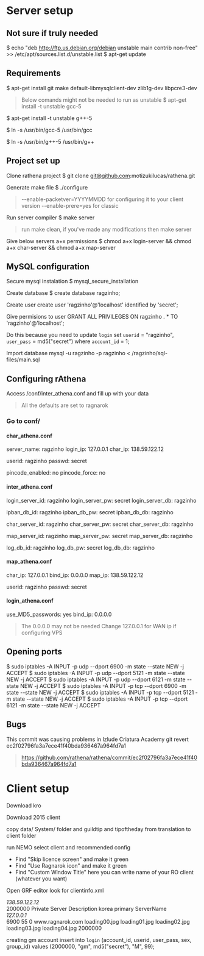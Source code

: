 # Server setup
## Not sure if truly needed
  $ echo "deb http://ftp.us.debian.org/debian unstable main contrib non-free" >> /etc/apt/sources.list.d/unstable.list
  $ apt-get update

## Requirements
  $ apt-get install git make default-libmysqlclient-dev zlib1g-dev libpcre3-dev
  
  > Below comands might not be needed to run as unstable
  $ apt-get install -t unstable gcc-5

  $ apt-get install -t unstable g++-5

  $ ln -s /usr/bin/gcc-5 /usr/bin/gcc

  $ ln -s /usr/bin/g++-5 /usr/bin/g++

## Project set up
Clone rathena project
$ git clone git@github.com:motizukilucas/rathena.git

Generate make file
  $ ./configure
> --enable-packetver=YYYYMMDD for configuring it to your client version
> --enable-prere=yes for classic

Run server compiler
  $ make server
> run make clean, if you've made any modifications then make server

Give below servers a+x permissions
$ chmod a+x login-server && chmod a+x char-server && chmod a+x map-server

## MySQL configuration
Secure mysql instalation
$ mysql_secure_installation

Create database
  $ create database ragzinho;

Create user
create user 'ragzinho'@'localhost' identified by 'secret';

Give permisions to user
GRANT ALL PRIVILEGES ON ragzinho . * TO 'ragzinho'@'localhost';

Do this because you need to
update `login` set `userid` = "ragzinho", `user_pass` = md5("secret") where `account_id` = 1;

Import database
mysql -u ragzinho -p ragzinho < /ragzinho/sql-files/main.sql

## Configuring rAthena
Access /conf/inter_athena.conf and fill up with your data
> All the defaults are set to ragnarok

### Go to conf/
#### char_athena.conf
  server_name: ragzinho
  login_ip: 127.0.0.1
  char_ip: 138.59.122.12

  userid: ragzinho
  passwd: secret

  pincode_enabled: no
  pincode_force: no

#### inter_athena.conf
  login_server_id: ragzinho
  login_server_pw: secret
  login_server_db: ragzinho

  ipban_db_id: ragzinho
  ipban_db_pw: secret
  ipban_db_db: ragzinho

  char_server_id: ragzinho
  char_server_pw: secret
  char_server_db: ragzinho

  map_server_id: ragzinho
  map_server_pw: secret
  map_server_db: ragzinho

  log_db_id: ragzinho
  log_db_pw: secret
  log_db_db: ragzinho

#### map_athena.conf
  char_ip: 127.0.0.1
  bind_ip: 0.0.0.0
  map_ip: 138.59.122.12

  userid: ragzinho
  passwd: secret

#### login_athena.conf
  use_MD5_passwords: yes
  bind_ip: 0.0.0.0
> The 0.0.0.0 may not be needed
> Change 127.0.0.1 for WAN ip if configuring VPS

## Opening ports
  $ sudo iptables -A INPUT -p udp --dport 6900 -m state --state NEW -j ACCEPT
  $ sudo iptables -A INPUT -p udp --dport 5121 -m state --state NEW -j ACCEPT
  $ sudo iptables -A INPUT -p udp --dport 6121 -m state --state NEW -j ACCEPT
  $ sudo iptables -A INPUT -p tcp --dport 6900 -m state --state NEW -j ACCEPT
  $ sudo iptables -A INPUT -p tcp --dport 5121 -m state --state NEW -j ACCEPT
  $ sudo iptables -A INPUT -p tcp --dport 6121 -m state --state NEW -j ACCEPT

## Bugs
This commit was causing problems in Izlude Criatura Academy
git revert ec2f02796fa3a7ece41f40bda936467a964fd7a1
> https://github.com/rathena/rathena/commit/ec2f02796fa3a7ece41f40bda936467a964fd7a1

# Client setup
Download kro


Download 2015 client

copy data/ System/ folder and guildtip and tipoftheday from translation to client folder

run NEMO select client and recommended config
  - Find "Skip licence screen" and make it green
  - Find "Use Ragnarok icon" and make it green
  - Find "Custom Window Title" here you can write name of your RO client (whatever you want) 

Open GRF editor
look for clientinfo.xml
<address>138.59.122.12</address>
<yellow>
  <admin>2000000</admin>
</yellow>

<?xml version="1.0" encoding="euc-kr" ?>
<clientinfo>
	<desc>Private Server Description</desc>
	<servicetype>korea</servicetype>
	<servertype>primary</servertype>
	<connection>
		<display>ServerName</display>
      	<address>127.0.0.1</address>
      	<port>6900</port>
      	<version>55</version>
      	<langtype>0</langtype>
		<registrationweb>www.ragnarok.com</registrationweb>
		<loading>
			<image>loading00.jpg</image>
			<image>loading01.jpg</image>
			<image>loading02.jpg</image>
			<image>loading03.jpg</image>
			<image>loading04.jpg</image>
		</loading>
		<yellow>
			<admin>2000000</admin>
		</yellow>
   	</connection>
</clientinfo>

creating gm account
insert into `login` (account_id, userid, user_pass, sex, group_id) values (2000000, "gm", md5("secret"), "M", 99);
